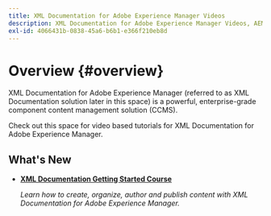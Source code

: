 ```yaml
---
title: XML Documentation for Adobe Experience Manager Videos
description: XML Documentation for Adobe Experience Manager Videos, AEM XML Add-on, AEM XML Plugin, AEM DoX, and AEM Dox
exl-id: 4066431b-0838-45a6-b6b1-e366f210eb8d
---
```

# Overview {#overview}

XML Documentation for Adobe Experience Manager (referred to as XML Documentation solution later in this space) is a powerful, enterprise-grade component content management solution (CCMS). 

Check out this space for video based tutorials for XML Documentation for Adobe Experience Manager. 

## What's New

* **[XML Documentation Getting Started Course](course-1/overview.md)**

    *Learn how to create, organize, author and publish content with XML Documentation for Adobe Experience Manager.*

<!--
* **[Output Generation with XML Documentation](course-2/overview.md)**

    *Learn how to generate output using XML Documentation for Adobe Experience Manager. Learn about various features available for output generation - reports, baselines, conditions, troubleshooting, bulk publishing and activation.*
>
